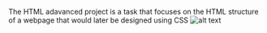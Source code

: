 The HTML adavanced project is a task that focuses on the HTML structure of a webpage that would later be designed using CSS
![alt text](https://file%2B.vscode-resource.vscode-cdn.net/Users/fawzo1/Desktop/Screenshot/Screenshot%202025-01-15%20at%2012.25.37%E2%80%AFPM.png?version%3D1736940374060)